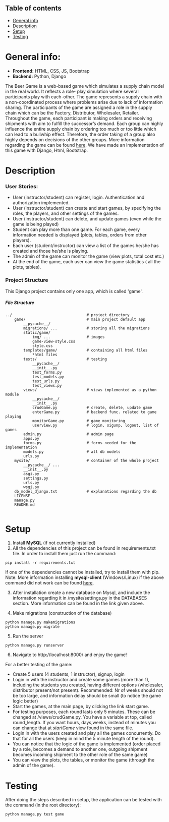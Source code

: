 ## Table of contents
* [General info](#general-info)
* [Description](#description)
* [Setup](#setup)
* [Testing](#testing)


# General info:
* **Frontend:** HTML, CSS, JS, Bootstrap  
* **Backend:** Python, Django

The Beer Game is a web-based game which simulates a supply chain model in the real world. It reflects a role-
play simulation where several participants play with each-other. The game represents a supply chain with a
non-coordinated process where problems arise due to lack of information sharing. The participants of the game
are assigned a role in the supply chain which can be the Factory, Distributor, Wholesaler, Retailer. Throughout
the game, each participant is making orders and receiving shipments with aim to fulfill the successor’s demand.
Each group can highly influence the entire supply chain by ordering too much or too little which can lead to
a bullwhip effect. Therefore, the order taking of a group also highly depends on decisions of the other groups.
More information regarding the game can be found [here](http://scgames.bauer.uh.edu/). We have made an implementation of this game with Django, Html, Bootstrap.



# Description
### User Stories:
* User (instructor/student) can register, login. Authentication and authorization implemented.
* User (instructor/student) can create and start games, by specifying the roles, the players, and other settings of the games.
* User (instructor/student) can delete, and update games (even while the game is being played)
* Student can play more than one game. For each game, every information needed is displayed (plots, tables, orders from other players).
* Each user (student/instructor) can view a list of the games he/she has created and those he/she is playing.
* The admin of the game can monitor the game (view plots, total cost etc.)
* At the end of the game, each user can view the game statistics ( all the plots, tables).

### Project Structure
This Django project contains only one app, which is called 'game'.

##### File Structure
```
../                                 # project directory
    game/                           # main project default app
        __pycache__/
        migrations/ ...             # storing all the migrations
        static/game/
            img/ ...                # images
            game-view-style.css     
            style.css
        templates/game/             # containing all html files
            *html files
        tests/                      # testing
            __pycache__/
            __init__.py
            test_forms.py
            test_models.py
            test_urls.py
            test_views.py
        views/                      # views implemented as a python module
            __pycache__/
            __init__.py
            crudGame.py             # create, delete, update game
            enterGame.py            # backend func. related to game playing
            monitorGame.py          # game monitoring
            userview.py             # login, sigunp, logout, list of games
        admin.py                    # admin page
        apps.py
        forms.py                    # forms needed for the implementation
        models.py                   # all db models      
        urls.py
    mysite/                         # container of the whole project
        __pycache__/ ...             
        __init__.py               
        asgi.py
        settings.py
        urls.py
        wsgi.py
    db_model_django.txt             # explanations regarding the db
    LICENSE
    manage.py
    README.md
    
```



# Setup
1. Install **MySQL** (if not currently installed)
2. All the dependencies of this project can be found in requirements.txt file. In order to install them just run the command:
```
pip install -r requirements.txt
```
If one of the dependencies cannot be installed, try to install them with pip.\
Note: More information installing **mysql-client** (Windows/Linux) if the above command did not work can be found [here](https://medium.com/@omaraamir19966/connect-django-with-mysql-database-f946d0f6f9e3).

3. After installation create a new database on Mysql, and include the information regarding it in /mysite/settings.py in the DATABASES section. More information can be found in the link given above.

4. Make migrations (construction of the database)
```
python manage.py makemigrations
python manage.py migrate

```
5. Run the server
```
python manage.py runserver

```
6. Navigate to http://localhost:8000/ and enjoy the game!

For a better testing of the game:
- Create 5 users (4 students, 1 instructor), signup, login
- Login in with the instructor and create some games (more than 1), including the students you created, having different options (wholesaler, distributor present/not present). Recommended: Nr of weeks should not be too large, and information delay should be small (to notice the game logic better)
- Start the games, at the main page, by clicking the link start game.
- For testing purposes, each round lasts only 5 minutes. These can be changed at /views/crudGame.py. You have a variable at top, called round_length. If you want hours, days,weeks, instead of minutes you can change that at *startGame* view found in the same file.
- Login in with the users created and play all the games concurrently. Do that for all the users (keep in mind the 5 minute length of the round).
- You can notice that the logic of the game is implemented (order placed by a role, becomes a demand to another one, outgoing shipment becomes incoming shipment to the other role of the same game)
- You can view the plots, the tables, or monitor the game (through the admin of the game).

# Testing
After doing the steps described in setup, the application can be tested with the command (in the root directory):
```
python manage.py test game
```